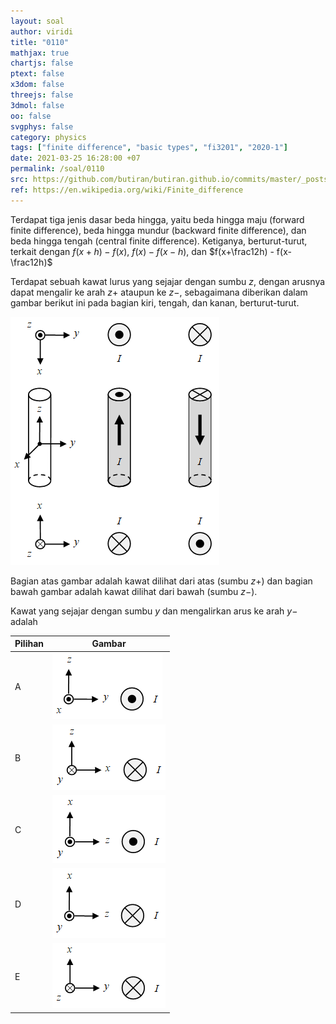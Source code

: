 ```yaml
---
layout: soal
author: viridi
title: "0110"
mathjax: true
chartjs: false
ptext: false
x3dom: false
threejs: false
3dmol: false
oo: false
svgphys: false
category: physics
tags: ["finite difference", "basic types", "fi3201", "2020-1"]
date: 2021-03-25 16:28:00 +07
permalink: /soal/0110
src: https://github.com/butiran/butiran.github.io/commits/master/_posts/soal/11/2021-03-25-finite-difference-basic-types.md
ref: https://en.wikipedia.org/wiki/Finite_difference
---
```

Terdapat tiga jenis dasar beda hingga, yaitu beda hingga maju (forward finite difference), beda hingga mundur (backward finite difference), dan beda hingga tengah (central finite difference). Ketiganya, berturut-turut, terkait dengan $f(x+h) - f(x)$, $f(x) - f(x-h)$, dan $f(x+\frac12h) - f(x-\frac12h)$

Terdapat sebuah kawat lurus yang sejajar dengan sumbu $z$, dengan arusnya dapat mengalir ke arah $z+$ ataupun ke $z-$, sebagaimana diberikan dalam gambar berikut ini pada bagian kiri, tengah, dan kanan, berturut-turut.

![](/assets/img/soal/10/0100.png)

Bagian atas gambar adalah kawat dilihat dari atas (sumbu $z+$) dan bagian bawah gambar adalah kawat dilihat dari bawah (sumbu $z-$).

Kawat yang sejajar dengan sumbu $y$ dan mengalirkan arus ke arah $y-$ adalah

Pilihan | Gambar
--- | --- 
A | ![](/assets/img/soal/10/0100a.png)
B | ![](/assets/img/soal/10/0100b.png)
C | ![](/assets/img/soal/10/0100c.png)
D | ![](/assets/img/soal/10/0100d.png)
E | ![](/assets/img/soal/10/0100e.png)
